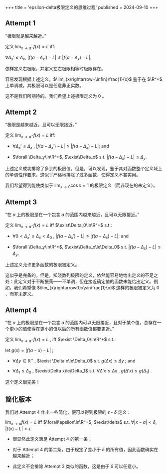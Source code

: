 +++
title = 'epsilon-delta极限定义的思维过程'
published = 2024-09-10
+++

## Attempt 1

“极限就是越来越近。”

定义 $\lim_{x\rightarrow a^-}f(x)=L$ iff:

$\forall \Delta_x'\le\Delta_x$, $|f(a-\Delta_x')-L|\le|f(a-\Delta_x)-L|$.

依样定义右极限，并定义左右极限相等时极限存在。

容易发现根据上述定义，$\lim_{x\rightarrow+\infin}\frac{1}{x}$ 鉴于在 $\R^+$ 上单调减，其极限可以是任意非正实数。

这不是我们所期待的。我们希望上述极限定义为 $0$ 。

## Attempt 2

“极限是越来越近，且可以无限接近。”

定义 $\lim_{x\rightarrow a^-}f(x)=L$ iff:

- $\forall \Delta_x'\le\Delta_x$ , $|f(a-\Delta_x')-L|\le|f(a-\Delta_x)-L|$; and

- $\forall \Delta_y\in\R^+$, $\exist\Delta_x$ s.t. $|f(a-\Delta_x)-L|\le\Delta_y$.

上述定义成功排除了多余的极限值。但是，可以发现，鉴于其对函数整个定义域上的单调性作要求，这似乎严格地排除了过多函数，使得定义不甚实用。

我们希望得到能使类似于 $\lim_{x\rightarrow0}\cos x=1$ 的极限定义（而非现在的未定义）。

## Attempt 3

“在 $a$ 上的极限是在一个包含 $a$ 的范围内越来越近，且可以无限接近。”

定义 $\lim_{x\rightarrow a^-}f(x)=L$ iff $\exist\Delta_0\in\R^+$ s.t.:

- $\forall0\lt\Delta_x'\le\Delta_x<\Delta_0$ , $|f(a-\Delta_x')-L|\le|f(a-\Delta_x)-L|$; and

- $\forall \Delta_y\in\R^+$, $\exist\Delta_x\le\Delta_0$ s.t. $|f(a-\Delta_x)-L|\le\Delta_y$.

上述定义允许更多函数的极限被定义。

这似乎是完备的。但是，知晓数列极限的定义，依然能容易地给出定义的不足之处：此定义对于不断振荡——不单调，但在接近确定值的函数未能给出定义。例如，我们希望像 $\lim_{x\rightarrow0}x\sin\frac{1}{x}$ 这样的极限被定义为 $0$ ，而非未定义。

## Attempt 4

“在 $a$ 上的极限是在一个包含 $a$ 的范围内可以无限接近，且对于某个值，总存在一个更小的值使得在更小的值以后的所有函数值都要更近。”

定义 $\lim_{x\rightarrow a^-}f(x)=L$ , iff $\exist \Delta_0\in\R^+$ s.t.:

let $g(x)=|f(a-x)-L|$ ;

- $\forall \Delta y\in\mathbb{R}^+$ , $\exist \Delta x\le\Delta_0$ s.t. $g(\Delta x)\le\Delta y$ ; and

- $\forall \Delta_1\le\Delta_0$ , $\exist\Delta x\le\Delta_1$ s.t. $\forall\Delta'x\le\Delta x$ , $g(\Delta'x)\le g(\Delta_1)$ .

这个定义很完美！

## 简化版本

我们对 Attempt 4 作出一些简化，便可以得到极限的 $\epsilon$ - $\delta$ 定义：

$\lim_{x\rightarrow a}f(x)=L$ iff $\forall\epsilon\in\R^+$, $\exist\delta$ s.t. $\forall|x-a|<\delta$, $|f(x)-L|<\epsilon$.

- 很显然此定义满足 Attempt 4 的第一条；

- 对于 Attempt 4 的第二条，由于规定了差小于 $\delta$ 的所有值，因此函数确实在越来越近；

- 此定义不会排除 Attempt 3 类似的函数，这是由于 $\delta$ 可以任意小。
